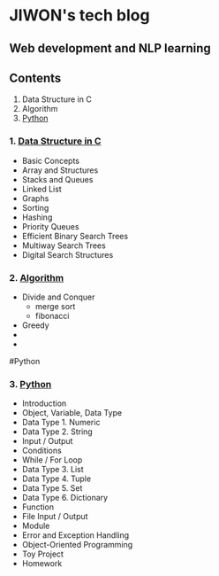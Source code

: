 # JIWON's tech blog
## Web development and NLP learning


## Contents
1. Data Structure in C
2. Algorithm
3. [Python](#Python)

### 1. [Data Structure in C](DS/Data-Structure.md)
* Basic Concepts
* Array and Structures
* Stacks and Queues
* Linked List
* Graphs
* Sorting
* Hashing
* Priority Queues
* Efficient Binary Search Trees
* Multiway Search Trees
* Digital Search Structures




### 2. [Algorithm](Algo/Algorithm.md)
* Divide and Conquer
  * merge sort
  * fibonacci
* Greedy
* 
* 

#Python
### 3. [Python](Python/Python.md)
* Introduction
* Object, Variable, Data Type
* Data Type 1. Numeric
* Data Type 2. String
* Input / Output
* Conditions
* While / For Loop
* Data Type 3. List
* Data Type 4. Tuple
* Data Type 5. Set
* Data Type 6. Dictionary
* Function
* File Input / Output
* Module
* Error and Exception Handling
* Object-Oriented Programming
* Toy Project
* Homework
